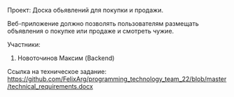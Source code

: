 Проект: Доска обьявлений для покупки и продажи.

Веб-приложение должно позволять пользователям размещать объявления о покупке или продаже и смотреть чужие.

Участники:
1) Новоточинов Максим (Backend)

Ссылка на техническое задание:
https://github.com/FelixArg/programming_technology_team_22/blob/master/technical_requirements.docx
